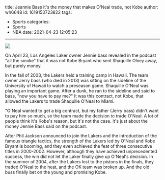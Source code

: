 title: Jeannie Bass  it's the money that makes O'Neal trade, not Kobe
author: wh6648
id: 1619150723822
tags: 
- Sports
categories: 
- Sports
- NBA
date: 2021-04-23 12:05:23
---
![](https://p0.itc.cn/q_70/images01/20210423/5f7069228b3b4f7abc0de6815b9c8d46.jpeg)


On April 23, Los Angeles Laker owner Jennie bass revealed in the podcast "all the smoke" that it was not Kobe Bryant who sent Shaquille Olney away, but purely money.

In the fall of 2003, the Lakers held a training camp in Hawaii. The team owner Jerry bass (who died in 2013) was sitting on the sideline of the University of Hawaii to watch a preseason game. Shaquille O'Neal was playing an important game. After a dunk, he ran to the sideline and said to bass, "now you have to pay me?" It was this contract, not Kobe, that allowed the Lakers to trade Shaquille O'Neal to Miami.

"O'Neal wanted to get a big contract, but my father (Jerry bass) didn't want to pay him so much, so the team made the decision to trade O'Neal. A lot of people think it's Kobe's reason, but it's not the case. It's just about the money Jennie Bass said on the podcast.

After Phil Jackson announced to join the Lakers and the introduction of the famous triangle tactics, the strength of the Lakers led by O'Neal and Kobe Bryant is booming, and they even achieved the feat of three consecutive titles in 2000-2002. However, although they have achieved unprecedented success, the win did not let the Laker finally give up O'Neal's decision. In the summer of 2004, after the Lakers lost to the pistons in the finals, they traded O'Neal to the heat, and the OK team was broken up. And the old buss finally bet on the young and promising Kobe.


